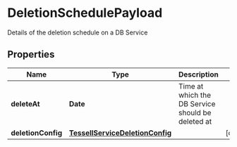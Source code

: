

# DeletionSchedulePayload

Details of the deletion schedule on a DB Service

## Properties

Name | Type | Description | Notes
------------ | ------------- | ------------- | -------------
**deleteAt** | **Date** | Time at which the DB Service should be deleted at | 
**deletionConfig** | [**TessellServiceDeletionConfig**](TessellServiceDeletionConfig.md) |  |  [optional]



